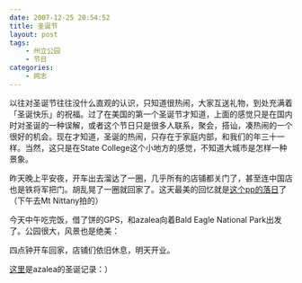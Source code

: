 ```yaml
---
date: 2007-12-25 20:54:52
title: 圣诞节
layout: post
tags:
    - 州立公园
    - 节日
categories:
    - 网志
---
```

以往对圣诞节往往没什么直观的认识，只知道很热闹，大家互送礼物，到处充满着「圣诞快乐」的祝福。过了在美国的第一个圣诞节才知道，上面的感觉只是在国内时对圣诞的一种误解，或者这个节日只是很多人联系，聚会，搭讪，凑热闹的一个很好的机会。现在才知道，圣诞的热闹，只存在于家庭内部，和我们的年三十一样。当然，这只是在State College这个小地方的感觉，不知道大城市是怎样一种景象。

昨天晚上平安夜，开车出去溜达了一圈，几乎所有的店铺都关门了，甚至连中国店也是铁将军把门。胡乱晃了一圈就回家了。这天最美的回忆就是<a href="http://picasaweb.google.com/ztpala/MtNittanyAdventure/photo#5147728096128867810" target="_blank">这个pp的落日</a>了（下午去Mt Nittany拍的）

今天中午吃完饭，借了饼的GPS，和azalea向着Bald Eagle National Park出发了。公园很大，风景也是绝美：

四点钟开车回家，店铺们依旧休息，明天开业。

<a href="http://azaleasays.com/2007/12/25/christmas-two-of-us/" target="_blank">这里</a>是azalea的圣诞记录：）
